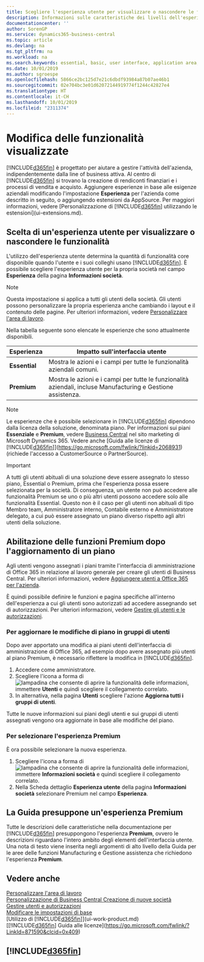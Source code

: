 ```yaml
---
title: Scegliere l'esperienza utente per visualizzare o nascondere le funzioni avanzate | Documenti Microsoft
description: Informazioni sulle caratteristiche dei livelli dell'esperienza utente Essential e Premium che hanno effetto su interfaccia utente, aree di applicazione e società.
documentationcenter: ''
author: SorenGP
ms.service: dynamics365-business-central
ms.topic: article
ms.devlang: na
ms.tgt_pltfrm: na
ms.workload: na
ms.search.keywords: essential, basic, user interface, application area, experience
ms.date: 10/01/2019
ms.author: sgroespe
ms.openlocfilehash: 5866ce2bc125d7e21c6dbdf93984a87b07ae46b1
ms.sourcegitcommit: 02e704bc3e01d62072144919774f1244c42827e4
ms.translationtype: HT
ms.contentlocale: it-CH
ms.lasthandoff: 10/01/2019
ms.locfileid: "2311374"
---
```

# <a name="change-which-features-are-displayed"></a>Modifica delle funzionalità visualizzate
[!INCLUDE[d365fin](includes/d365fin_md.md)] è progettato per aiutare a gestire l'attività dell'azienda, indipendentemente dalla line of business attiva. Al centro di [!INCLUDE[d365fin](includes/d365fin_md.md)] si trovano la creazione di rendiconti finanziari e i processi di vendita e acquisto. Aggiungere esperienze in base alle esigenze aziendali modificando l'impostazione **Esperienza** per l'azienda come descritto in seguito, o aggiungendo estensioni da AppSource. Per maggiori informazioni, vedere [Personalizzazione di [!INCLUDE[d365fin](includes/d365fin_md.md)] utilizzando le estensioni](ui-extensions.md).

## <a name="choosing-a-user-experience-to-show-or-hide-features"></a>Scelta di un'esperienza utente per visualizzare o nascondere le funzionalità
L'utilizzo dell'esperienza utente determina la quantità di funzionalità core disponibile quando l'utente e i suoi colleghi usano [!INCLUDE[d365fin](includes/d365fin_md.md)]. È possibile scegliere l'esperienza utente per la propria società nel campo **Esperienza** della pagina **Informazioni società**.

> [!NOTE]  
> Questa impostazione si applica a tutti gli utenti della società. Gli utenti possono personalizzare la propria esperienza anche cambiando i layout e il contenuto delle pagine. Per ulteriori informazioni, vedere [Personalizzare l'area di lavoro](ui-personalization-user.md).  

Nella tabella seguente sono elencate le esperienze che sono attualmente disponibili.

| Esperienza | Impatto sull'interfaccia utente |
| --- | --- |
| **Essential** |Mostra le azioni e i campi per tutte le funzionalità aziendali comuni.|
| **Premium** |Mostra le azioni e i campi per tutte le funzionalità aziendali, incluse Manufacturing e Gestione assistenza.|

> [!NOTE]  
> Le esperienze che è possibile selezionare in [!INCLUDE[d365fin](includes/d365fin_md.md)] dipendono dalla licenza della soluzione, denominata piano. Per informazioni sui piani **Essenziale** e **Premium**, vedere [Business Central](https://go.microsoft.com/fwlink/?linkid=870242) nel sito marketing di Microsoft Dynamics 365. Vedere anche [Guida alle licenze di [!INCLUDE[d365fin](includes/d365fin_md.md)]](https://go.microsoft.com/fwlink/?linkid=2068931) (richiede l'accesso a CustomerSource o PartnerSource).

> [!IMPORTANT]  
> A tutti gli utenti abituali di una soluzione deve essere assegnato lo stesso piano, Essential o Premium, prima che l'esperienza possa essere selezionata per la società. Di conseguenza, un utente non può accedere alle funzionalità Premium se uno o più altri utenti possono accedere solo alle funzionalità Essential. Questo non è il caso per gli utenti non abituali di tipo Membro team, Amministratore interno, Contabile esterno e Amministratore delegato, a cui può essere assegnato un piano diverso rispetto agli altri utenti della soluzione.

## <a name="enabling-premium-features-after-upgrading-a-plan"></a>Abilitazione delle funzioni Premium dopo l'aggiornamento di un piano
Agli utenti vengono assegnati i piani tramite l'interfaccia di amministrazione di Office 365 in relazione al lavoro generale per creare gli utenti di Business Central. Per ulteriori informazioni, vedere [Aggiungere utenti a Office 365 per l'azienda](https://support.office.com/en-us/article/Add-users-to-Office-365-for-business-435ccec3-09dd-4587-9ebd-2f3cad6bc2bc).

È quindi possibile definire le funzioni e pagina specifiche all'interno dell'esperienza a cui gli utenti sono autorizzati ad accedere assegnando set di autorizzazioni. Per ulteriori informazioni, vedere [Gestire gli utenti e le autorizzazioni](ui-how-users-permissions.md).

### <a name="to-update-plan-changes-in-users-groups"></a>Per aggiornare le modifiche di piano in gruppi di utenti
Dopo aver apportato una modifica ai piani utenti dell'interfaccia di amministrazione di Office 365, ad esempio dopo avere assegnato più utenti al piano Premium, è necessario riflettere la modifica in [!INCLUDE[d365fin](includes/d365fin_md.md)].

1. Accedere come amministratore.
2. Scegliere l'icona a forma di ![lampadina che consente di aprire la funzionalità delle informazioni](media/ui-search/search_small.png "Informazioni sull'operazione che si desidera eseguire"), immettere **Utenti** e quindi scegliere il collegamento correlato.
3. In alternativa, nella pagina **Utenti** scegliere l'azione **Aggiorna tutti i gruppi di utenti**.

Tutte le nuove informazioni sui piani degli utenti e sui gruppi di utenti assegnati vengono ora aggiornate in base alle modifiche del piano.

### <a name="to-select-the-premium-experience"></a>Per selezionare l'esperienza Premium
È ora possibile selezionare la nuova esperienza.
1. Scegliere l'icona a forma di ![lampadina che consente di aprire la funzionalità delle informazioni](media/ui-search/search_small.png "Informazioni sull'operazione che si desidera eseguire"), immettere **Informazioni società** e quindi scegliere il collegamento correlato.
2. Nella Scheda dettaglio **Esperienza utente** della pagina **Informazioni società** selezionare Premium nel campo **Esperienza**.

## <a name="help-assumes-premium-experience"></a>La Guida presuppone un'esperienza Premium
Tutte le descrizioni delle caratteristiche nella documentazione per [!INCLUDE[d365fin](includes/d365fin_md.md)] presuppongono l'esperienza **Premium**, ovvero le descrizioni riguardano l'intero ambito degli elementi dell'interfaccia utente. Una nota di testo viene inserita negli argomenti di alto livello della Guida per le aree delle funzioni Manufacturing e Gestione assistenza che richiedono l'esperienza **Premium**.

## <a name="see-also"></a>Vedere anche
[Personalizzare l'area di lavoro](ui-personalization-user.md)  
[Personalizzazione di Business Central ](ui-customizing-overview.md)
[Creazione di nuove società](about-new-company.md)  
[Gestire utenti e autorizzazioni](ui-how-users-permissions.md)    
[Modificare le impostazioni di base](ui-change-basic-settings.md)  
[Utilizzo di [!INCLUDE[d365fin](includes/d365fin_md.md)]](ui-work-product.md)  
[[!INCLUDE[d365fin](includes/d365fin_md.md)] Guida alle licenze](https://go.microsoft.com/fwlink/?LinkId=871590&clcid=0x409)

## [!INCLUDE[d365fin](includes/free_trial_md.md)]  
